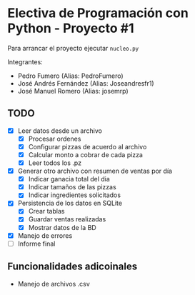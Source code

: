 # Electiva de Programación con Python - Proyecto #1

Para arrancar el proyecto ejecutar `nucleo.py`


Integrantes:
  - Pedro Fumero (Alias: PedroFumero)
  - José Andrés Fernández (Alias: Joseandresfr1)
  - José Manuel Romero (Alias: josemrp)

## TODO

- [x] Leer datos desde un archivo
  - [x] Procesar ordenes
  - [x] Configurar pizzas de acuerdo al archivo
  - [x] Calcular monto a cobrar de cada pizza
  - [x] Leer todos los .pz
- [x] Generar otro archivo con resumen de ventas por día
  - [x] Indicar ganacia total del dia
  - [x] Indicar tamaños de las pizzas
  - [x] Indicar ingredientes solicitados
- [x] Persistencia de los datos en SQLite
  - [x] Crear tablas
  - [x] Guardar ventas realizadas
  - [x] Mostrar datos de la BD
- [x] Manejo de errores
- [ ] Informe final

## Funcionalidades adicoinales

- Manejo de archivos .csv
